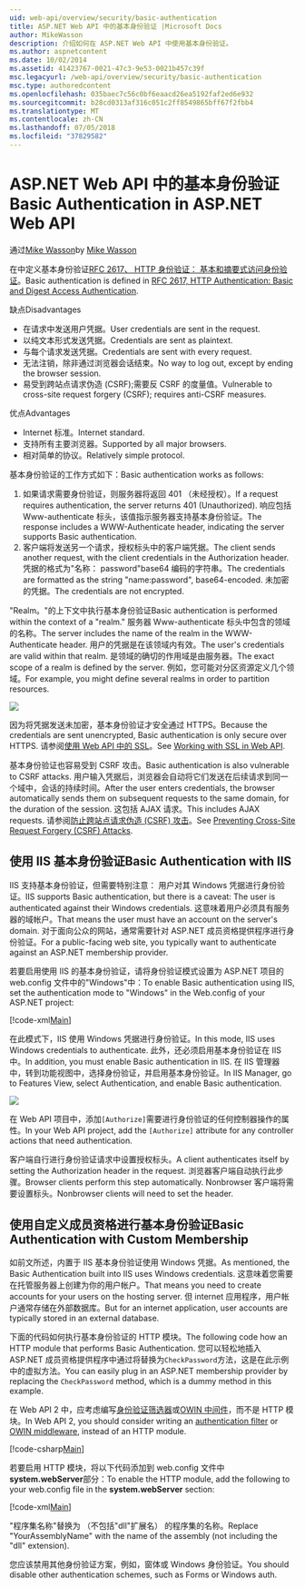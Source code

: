 ```yaml
---
uid: web-api/overview/security/basic-authentication
title: ASP.NET Web API 中的基本身份验证 |Microsoft Docs
author: MikeWasson
description: 介绍如何在 ASP.NET Web API 中使用基本身份验证。
ms.author: aspnetcontent
ms.date: 10/02/2014
ms.assetid: 41423767-0021-47c3-9e53-0021b457c39f
msc.legacyurl: /web-api/overview/security/basic-authentication
msc.type: authoredcontent
ms.openlocfilehash: 035baec7c56c0bf6eaacd26ea5192faf2ed6e932
ms.sourcegitcommit: b28cd0313af316c051c2ff8549865bff67f2fbb4
ms.translationtype: MT
ms.contentlocale: zh-CN
ms.lasthandoff: 07/05/2018
ms.locfileid: "37829582"
---
```

<a name="basic-authentication-in-aspnet-web-api"></a><span data-ttu-id="4928e-103">ASP.NET Web API 中的基本身份验证</span><span class="sxs-lookup"><span data-stu-id="4928e-103">Basic Authentication in ASP.NET Web API</span></span>
====================
<span data-ttu-id="4928e-104">通过[Mike Wasson](https://github.com/MikeWasson)</span><span class="sxs-lookup"><span data-stu-id="4928e-104">by [Mike Wasson](https://github.com/MikeWasson)</span></span>

<span data-ttu-id="4928e-105">在中定义基本身份验证[RFC 2617、 HTTP 身份验证： 基本和摘要式访问身份验证](http://www.ietf.org/rfc/rfc2617.txt)。</span><span class="sxs-lookup"><span data-stu-id="4928e-105">Basic authentication is defined in [RFC 2617, HTTP Authentication: Basic and Digest Access Authentication](http://www.ietf.org/rfc/rfc2617.txt).</span></span>

<span data-ttu-id="4928e-106">缺点</span><span class="sxs-lookup"><span data-stu-id="4928e-106">Disadvantages</span></span>

- <span data-ttu-id="4928e-107">在请求中发送用户凭据。</span><span class="sxs-lookup"><span data-stu-id="4928e-107">User credentials are sent in the request.</span></span>
- <span data-ttu-id="4928e-108">以纯文本形式发送凭据。</span><span class="sxs-lookup"><span data-stu-id="4928e-108">Credentials are sent as plaintext.</span></span>
- <span data-ttu-id="4928e-109">与每个请求发送凭据。</span><span class="sxs-lookup"><span data-stu-id="4928e-109">Credentials are sent with every request.</span></span>
- <span data-ttu-id="4928e-110">无法注销，除非通过浏览器会话结束。</span><span class="sxs-lookup"><span data-stu-id="4928e-110">No way to log out, except by ending the browser session.</span></span>
- <span data-ttu-id="4928e-111">易受到跨站点请求伪造 (CSRF);需要反 CSRF 的度量值。</span><span class="sxs-lookup"><span data-stu-id="4928e-111">Vulnerable to cross-site request forgery (CSRF); requires anti-CSRF measures.</span></span>

<span data-ttu-id="4928e-112">优点</span><span class="sxs-lookup"><span data-stu-id="4928e-112">Advantages</span></span>

- <span data-ttu-id="4928e-113">Internet 标准。</span><span class="sxs-lookup"><span data-stu-id="4928e-113">Internet standard.</span></span>
- <span data-ttu-id="4928e-114">支持所有主要浏览器。</span><span class="sxs-lookup"><span data-stu-id="4928e-114">Supported by all major browsers.</span></span>
- <span data-ttu-id="4928e-115">相对简单的协议。</span><span class="sxs-lookup"><span data-stu-id="4928e-115">Relatively simple protocol.</span></span>

<span data-ttu-id="4928e-116">基本身份验证的工作方式如下：</span><span class="sxs-lookup"><span data-stu-id="4928e-116">Basic authentication works as follows:</span></span>

1. <span data-ttu-id="4928e-117">如果请求需要身份验证，则服务器将返回 401 （未经授权）。</span><span class="sxs-lookup"><span data-stu-id="4928e-117">If a request requires authentication, the server returns 401 (Unauthorized).</span></span> <span data-ttu-id="4928e-118">响应包括 Www-authenticate 标头，该值指示服务器支持基本身份验证。</span><span class="sxs-lookup"><span data-stu-id="4928e-118">The response includes a WWW-Authenticate header, indicating the server supports Basic authentication.</span></span>
2. <span data-ttu-id="4928e-119">客户端将发送另一个请求，授权标头中的客户端凭据。</span><span class="sxs-lookup"><span data-stu-id="4928e-119">The client sends another request, with the client credentials in the Authorization header.</span></span> <span data-ttu-id="4928e-120">凭据的格式为"名称： password"base64 编码的字符串。</span><span class="sxs-lookup"><span data-stu-id="4928e-120">The credentials are formatted as the string "name:password", base64-encoded.</span></span> <span data-ttu-id="4928e-121">未加密的凭据。</span><span class="sxs-lookup"><span data-stu-id="4928e-121">The credentials are not encrypted.</span></span>

<span data-ttu-id="4928e-122">"Realm。"的上下文中执行基本身份验证</span><span class="sxs-lookup"><span data-stu-id="4928e-122">Basic authentication is performed within the context of a "realm."</span></span> <span data-ttu-id="4928e-123">服务器 Www-authenticate 标头中包含的领域的名称。</span><span class="sxs-lookup"><span data-stu-id="4928e-123">The server includes the name of the realm in the WWW-Authenticate header.</span></span> <span data-ttu-id="4928e-124">用户的凭据是在该领域内有效。</span><span class="sxs-lookup"><span data-stu-id="4928e-124">The user's credentials are valid within that realm.</span></span> <span data-ttu-id="4928e-125">是领域的确切的作用域是由服务器。</span><span class="sxs-lookup"><span data-stu-id="4928e-125">The exact scope of a realm is defined by the server.</span></span> <span data-ttu-id="4928e-126">例如，您可能对分区资源定义几个领域。</span><span class="sxs-lookup"><span data-stu-id="4928e-126">For example, you might define several realms in order to partition resources.</span></span>

![](basic-authentication/_static/image1.png)

<span data-ttu-id="4928e-127">因为将凭据发送未加密，基本身份验证才安全通过 HTTPS。</span><span class="sxs-lookup"><span data-stu-id="4928e-127">Because the credentials are sent unencrypted, Basic authentication is only secure over HTTPS.</span></span> <span data-ttu-id="4928e-128">请参阅[使用 Web API 中的 SSL](working-with-ssl-in-web-api.md)。</span><span class="sxs-lookup"><span data-stu-id="4928e-128">See [Working with SSL in Web API](working-with-ssl-in-web-api.md).</span></span>

<span data-ttu-id="4928e-129">基本身份验证也容易受到 CSRF 攻击。</span><span class="sxs-lookup"><span data-stu-id="4928e-129">Basic authentication is also vulnerable to CSRF attacks.</span></span> <span data-ttu-id="4928e-130">用户输入凭据后，浏览器会自动将它们发送在后续请求到同一个域中，会话的持续时间。</span><span class="sxs-lookup"><span data-stu-id="4928e-130">After the user enters credentials, the browser automatically sends them on subsequent requests to the same domain, for the duration of the session.</span></span> <span data-ttu-id="4928e-131">这包括 AJAX 请求。</span><span class="sxs-lookup"><span data-stu-id="4928e-131">This includes AJAX requests.</span></span> <span data-ttu-id="4928e-132">请参阅[防止跨站点请求伪造 (CSRF) 攻击](preventing-cross-site-request-forgery-csrf-attacks.md)。</span><span class="sxs-lookup"><span data-stu-id="4928e-132">See [Preventing Cross-Site Request Forgery (CSRF) Attacks](preventing-cross-site-request-forgery-csrf-attacks.md).</span></span>

## <a name="basic-authentication-with-iis"></a><span data-ttu-id="4928e-133">使用 IIS 基本身份验证</span><span class="sxs-lookup"><span data-stu-id="4928e-133">Basic Authentication with IIS</span></span>

<span data-ttu-id="4928e-134">IIS 支持基本身份验证，但需要特别注意： 用户对其 Windows 凭据进行身份验证。</span><span class="sxs-lookup"><span data-stu-id="4928e-134">IIS supports Basic authentication, but there is a caveat: The user is authenticated against their Windows credentials.</span></span> <span data-ttu-id="4928e-135">这意味着用户必须具有服务器的域帐户。</span><span class="sxs-lookup"><span data-stu-id="4928e-135">That means the user must have an account on the server's domain.</span></span> <span data-ttu-id="4928e-136">对于面向公众的网站，通常需要针对 ASP.NET 成员资格提供程序进行身份验证。</span><span class="sxs-lookup"><span data-stu-id="4928e-136">For a public-facing web site, you typically want to authenticate against an ASP.NET membership provider.</span></span>

<span data-ttu-id="4928e-137">若要启用使用 IIS 的基本身份验证，请将身份验证模式设置为 ASP.NET 项目的 web.config 文件中的"Windows"中：</span><span class="sxs-lookup"><span data-stu-id="4928e-137">To enable Basic authentication using IIS, set the authentication mode to "Windows" in the Web.config of your ASP.NET project:</span></span>

[!code-xml[Main](basic-authentication/samples/sample1.xml)]

<span data-ttu-id="4928e-138">在此模式下，IIS 使用 Windows 凭据进行身份验证。</span><span class="sxs-lookup"><span data-stu-id="4928e-138">In this mode, IIS uses Windows credentials to authenticate.</span></span> <span data-ttu-id="4928e-139">此外，还必须启用基本身份验证在 IIS 中。</span><span class="sxs-lookup"><span data-stu-id="4928e-139">In addition, you must enable Basic authentication in IIS.</span></span> <span data-ttu-id="4928e-140">在 IIS 管理器中，转到功能视图中，选择身份验证，并启用基本身份验证。</span><span class="sxs-lookup"><span data-stu-id="4928e-140">In IIS Manager, go to Features View, select Authentication, and enable Basic authentication.</span></span>

![](basic-authentication/_static/image2.png)

<span data-ttu-id="4928e-141">在 Web API 项目中，添加`[Authorize]`需要进行身份验证的任何控制器操作的属性。</span><span class="sxs-lookup"><span data-stu-id="4928e-141">In your Web API project, add the `[Authorize]` attribute for any controller actions that need authentication.</span></span>

<span data-ttu-id="4928e-142">客户端自行进行身份验证请求中设置授权标头。</span><span class="sxs-lookup"><span data-stu-id="4928e-142">A client authenticates itself by setting the Authorization header in the request.</span></span> <span data-ttu-id="4928e-143">浏览器客户端自动执行此步骤。</span><span class="sxs-lookup"><span data-stu-id="4928e-143">Browser clients perform this step automatically.</span></span> <span data-ttu-id="4928e-144">Nonbrowser 客户端将需要设置标头。</span><span class="sxs-lookup"><span data-stu-id="4928e-144">Nonbrowser clients will need to set the header.</span></span>

## <a name="basic-authentication-with-custom-membership"></a><span data-ttu-id="4928e-145">使用自定义成员资格进行基本身份验证</span><span class="sxs-lookup"><span data-stu-id="4928e-145">Basic Authentication with Custom Membership</span></span>

<span data-ttu-id="4928e-146">如前文所述，内置于 IIS 基本身份验证使用 Windows 凭据。</span><span class="sxs-lookup"><span data-stu-id="4928e-146">As mentioned, the Basic Authentication built into IIS uses Windows credentials.</span></span> <span data-ttu-id="4928e-147">这意味着您需要在托管服务器上创建为你的用户帐户。</span><span class="sxs-lookup"><span data-stu-id="4928e-147">That means you need to create accounts for your users on the hosting server.</span></span> <span data-ttu-id="4928e-148">但 internet 应用程序，用户帐户通常存储在外部数据库。</span><span class="sxs-lookup"><span data-stu-id="4928e-148">But for an internet application, user accounts are typically stored in an external database.</span></span>

<span data-ttu-id="4928e-149">下面的代码如何执行基本身份验证的 HTTP 模块。</span><span class="sxs-lookup"><span data-stu-id="4928e-149">The following code how an HTTP module that performs Basic Authentication.</span></span> <span data-ttu-id="4928e-150">您可以轻松地插入 ASP.NET 成员资格提供程序中通过将替换为`CheckPassword`方法，这是在此示例中的虚拟方法。</span><span class="sxs-lookup"><span data-stu-id="4928e-150">You can easily plug in an ASP.NET membership provider by replacing the `CheckPassword` method, which is a dummy method in this example.</span></span>

<span data-ttu-id="4928e-151">在 Web API 2 中，应考虑编写[身份验证筛选器](authentication-filters.md)或[OWIN 中间件](../../../aspnet/overview/owin-and-katana/index.md)，而不是 HTTP 模块。</span><span class="sxs-lookup"><span data-stu-id="4928e-151">In Web API 2, you should consider writing an [authentication filter](authentication-filters.md) or [OWIN middleware](../../../aspnet/overview/owin-and-katana/index.md), instead of an HTTP module.</span></span>

[!code-csharp[Main](basic-authentication/samples/sample2.cs)]

<span data-ttu-id="4928e-152">若要启用 HTTP 模块，将以下代码添加到 web.config 文件中**system.webServer**部分：</span><span class="sxs-lookup"><span data-stu-id="4928e-152">To enable the HTTP module, add the following to your web.config file in the **system.webServer** section:</span></span>

[!code-xml[Main](basic-authentication/samples/sample3.xml?highlight=4)]

<span data-ttu-id="4928e-153">"程序集名称"替换为 （不包括"dll"扩展名） 的程序集的名称。</span><span class="sxs-lookup"><span data-stu-id="4928e-153">Replace "YourAssemblyName" with the name of the assembly (not including the "dll" extension).</span></span>

<span data-ttu-id="4928e-154">您应该禁用其他身份验证方案，例如，窗体或 Windows 身份验证。</span><span class="sxs-lookup"><span data-stu-id="4928e-154">You should disable other authentication schemes, such as Forms or Windows auth.</span></span>
